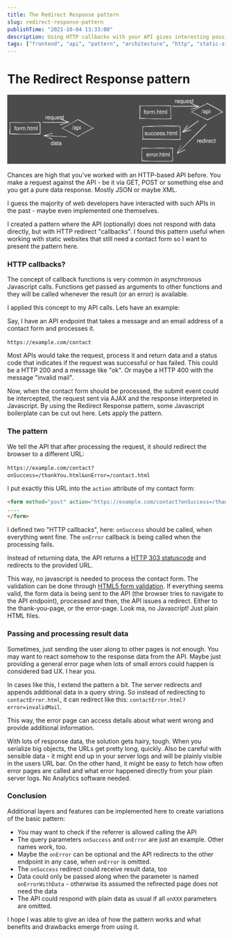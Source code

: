 ```yaml
---
title: The Redirect Response pattern
slug: redirect-response-pattern
publishTime: "2021-10-04 13:33:00"
description: Using HTTP callbacks with your API gives interesting possibilities to reduce client side javascript.
tags: ["frontend", "api", "pattern", "architecture", "http", "static-sites"]
---
```

# The Redirect Response pattern
![Traditional API call vs. redirect response](pattern.svg)

Chances are high that you've worked with an HTTP-based API before. You make a request against the API - be it via GET, POST or something else and you get a pure data response. Mostly JSON or maybe XML.

I guess the majority of web developers have interacted with such APIs in the past - maybe even implemented one themselves.

I created a pattern where the API (optionally) does not respond with data directly, but with HTTP redirect "callbacks". I found this pattern useful when working with static websites that still need a contact form so I want to present the pattern here.

### HTTP callbacks?
The concept of callback functions is very common in asynchronous Javascript calls. Functions get passed as arguments to other functions and they will be called whenever the result (or an error) is available.

I applied this concept to my API calls. Lets have an example:

Say, I have an API endpoint that takes a message and an email address of a contact form and processes it.

`https://example.com/contact`

Most APIs would take the request, process it and return data and a status code that indicates if the request was successful or has failed. This could be a HTTP 200 and a message like "ok". Or maybe a HTTP 400 with the message "invalid mail".

Now, when the contact form should be processed, the submit event could be intercepted, the request sent via AJAX and the response interpreted in Javascript. By using the Redirect Response pattern, some Javascript boilerplate can be cut out here. Lets apply the pattern.

### The pattern
We tell the API that after processing the request, it should redirect the browser to a different URL:

`https://example.com/contact?onSuccess=/thankYou.html&onError=/contact.html`

I put exactly this URL into the `action` attribute of my contact form:

```html
<form method="post" action="https://example.com/contact?onSuccess=/thankYou.html&onError=/contactError.html">
....
</form>
```

I defined two "HTTP callbacks", here: `onSuccess` should be called, when everything went fine. The `onError` callback is being called when the processing fails.

Instead of returning data, the API returns a [HTTP 303 statuscode](https://developer.mozilla.org/en-US/docs/Web/HTTP/Status/303~~~~) and redirects to the provided URL.

This way, no javascript is needed to process the contact form. The validation can be done through [HTML5 form validation](https://developer.mozilla.org/en-US/docs/Learn/Forms/Form_validation#using_built-in_form_validation). If everything seems valid, the form data is being sent to the API (the browser tries to navigate to the API endpoint), processed and then, the API issues a redirect. Either to the thank-you-page, or the error-page. Look ma, no Javascript! Just plain HTML files.

### Passing and processing result data
Sometimes, just sending the user along to other pages is not enough. You may want to react somehow to the response data from the API. Maybe just providing a general error page when lots of small errors could happen is considered bad UX. I hear you.

In cases like this, I extend the pattern a bit. The server redirects and appends additional data in a query string. So instead of redirecting to `contactError.html`, it can redirect like this: `contactError.html?error=invalidMail`.

This way, the error page can access details about what went wrong and provide additional information.

With lots of response data, the solution gets hairy, tough. When you serialize big objects, the URLs get pretty long, quickly. Also be careful with sensible data - it might end up in your server logs and will be plainly visible in the users URL bar. On the other hand, it might be easy to fetch how often error pages are called and what error happened directly from your plain server logs. No Analytics software needed.

### Conclusion
Additional layers and features can be implemented here to create variations of the basic pattern:

- You may want to check if the referrer is allowed calling the API
- The query parameters `onSuccess` and `onError` are just an example. Other names work, too.
- Maybe the `onError` can be optional and the API redirects to the other endpoint in any case, when `onError` is omitted.
- The `onSuccess` redirect could receive result data, too
- Data could only be passed along when the parameter is named `onErrorWithData` - otherwise its assumed the refirected page does not need the data
- The API could respond with plain data as usual if all `onXXX` parameters are omitted.

I hope I was able to give an idea of how the pattern works and what benefits and drawbacks emerge from using it.
